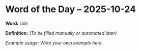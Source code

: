 # Word of the Day – 2025-10-24

**Word:** rain

**Definition:** _(To be filled manually or automated later)_

*Example usage:* _Write your own example here._

